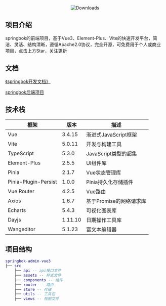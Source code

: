 <p align="center">
 <img src="https://img.shields.io/badge/Vue-3.4-blue.svg" alt="Downloads">
</p>

## 项目介绍

springbok的前端项目，基于Vue3、Element-Plus、Vite的快速开发平台，简洁、灵活、结构清晰，遵循Apache2.0协议，完全开源，可免费用于个人或商业项目，点击上方Star，关注更新

## 文档

[《springbok开发文档》](https://www.yuque.com/fengwensheng-ot86q/rm6qf3?#)

[springbok后端项目](https://gitee.com/fengws/springbok)

## 技术栈

| 框架                 | 版本    | 描述                    |
| -------------------- | ------- | ----------------------- |
| Vue                  | 3.4.15  | 渐进式JavaScript框架    |
| Vite                 | 5.0.11  | 开发与构建工具          |
| TypeScript           | 5.3.0   | JavaScript类型的超集    |
| Element-Plus         | 2.5.5   | UI组件库                |
| Pinia                | 2.1.7   | Vue状态管理库           |
| Pinia-Plugin-Persist | 1.0.0   | Pinia持久化存储插件     |
| Vue Router           | 4.2.5   | Vue路由                 |
| Axios                | 1.6.7   | 基于Promise的网络请求库 |
| Echarts              | 5.4.3   | 可视化图表库            |
| Dayjs                | 1.11.10 | 日期操作工具库          |
| Wangeditor           | 5.1.23  | 富文本编辑器            |

## 项目结构

```lua
springbok-admin-vue3
├── src
    ├── api -- api接口文件
    ├── assets -- 样式文件
    ├── components -- 组件 
    ├── router -- 路由
    ├── store -- 存储
    ├── utils -- 工具包
    ├── views -- 视图文件
```
